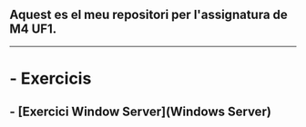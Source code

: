 ## Aquest es el meu repositori per l'assignatura de M4 UF1. 
-----------------------------------------------------------------------------------------
# - Exercicis
## - [Exercici Window Server](Windows Server)

